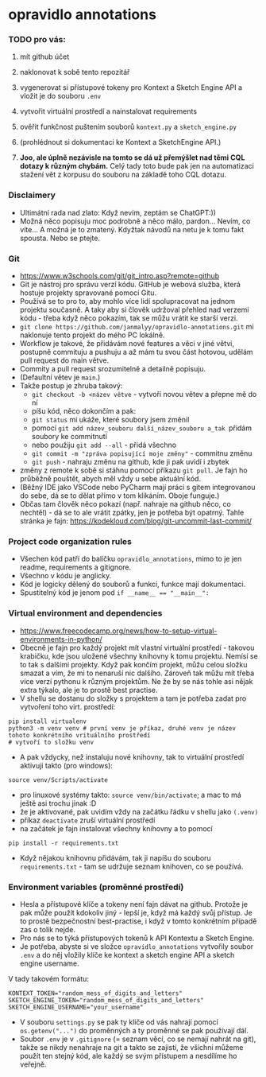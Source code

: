 # opravidlo annotations

### TODO pro vás:
1. mít github účet
2. naklonovat k sobě tento repozitář
3. vygenerovat si přístupové tokeny pro Kontext a Sketch Engine API a vložit je do souboru `.env` 
4. vytvořit virtuální prostředí a nainstalovat requirements
5. ověřit funkčnost puštením souborů `kontext.py` a `sketch_engine.py`
6. (prohlédnout si dokumentaci ke Kontext a SketchEngine API.)


1. **Joo, ale úplně nezávisle na tomto se dá už přemýšlet nad těmi CQL dotazy k různým chybám.** Celý tady toto bude pak jen na automatizaci stažení vět z korpusu do souboru na základě toho CQL dotazu. 

### Disclaimery
- Ultimátní rada nad zlato: Když nevím, zeptám se ChatGPT:))
- Možná něco popisuju moc podrobně a něco málo, pardon... Nevím, co víte... A možná je to zmatený. Kdyžtak návodů na netu je k tomu fakt spousta. Nebo se ptejte.

### Git
- https://www.w3schools.com/git/git_intro.asp?remote=github
- Git je nástroj pro správu verzí kódu. GitHub je webová služba, která hostuje projekty spravované pomocí Gitu.
- Používá se to pro to, aby mohlo více lidí spolupracovat na jednom projektu současně. A taky aby si člověk udržoval přehled nad verzemi kódu - třeba když něco pokazím, tak se můžu vrátit ke starší verzi.
- `git clone https://github.com/janmalyy/opravidlo-annotations.git` mi naklonuje tento projekt do mého PC lokálně.
- Workflow je takové, že přidávám nové features a věci v jiné větvi, postupně commituju a pushuju a až mám tu svou část hotovou, udělám pull request do main větve.
- Commity a pull request srozumitelně a detailně popisuju.
- (Defaultní větev je `main`.)
- Takže postup je zhruba takový:
  - `git checkout -b <název větve` - vytvoří novou větev a přepne mě do ní
  - píšu kód, něco dokončím a pak:
  - `git status` mi ukáže, které soubory jsem změnil
  - pomocí `git add název_souboru další_název_souboru a_tak `přidám soubory ke commitnutí
  - nebo použiju `git add --all` - přidá všechno
  - `git commit -m "zpráva popisující moje změny"` - commitnu změnu
  - `git push` - nahraju změnu na github, kde ji pak uvidí i zbytek
- změny z remote k sobě si stáhnu pomocí příkazu `git pull`. Je fajn ho průběžně pouštět, abych měl vždy u sebe aktuální kód. 
- (Běžný IDE jako VSCode nebo PyCharm mají práci s gitem integrovanou do sebe, dá se to dělat přímo v tom klikáním. Oboje funguje.)
- Občas tam člověk něco pokazí (např. nahraje na github něco, co nechtěl) - dá se to ale vrátit zpátky, jen je potřeba být opatrný. Tahle stránka je fajn: https://kodekloud.com/blog/git-uncommit-last-commit/


### Project code organization rules
- Všechen kód patří do balíčku `opravidlo_annotations`, mimo to je jen readme, requirements a gitignore.
- Všechno v kódu je anglicky.
- Kód je logicky dělený do souborů a funkcí, funkce mají dokumentaci.
- Spustitelný kód je jenom pod `if __name__ == "__main__":`


### Virtual environment and dependencies
- https://www.freecodecamp.org/news/how-to-setup-virtual-environments-in-python/
- Obecně je fajn pro každý projekt mít vlastní virtuální prostředí - takovou krabičku, kde jsou uložené všechny knihovny k tomu projektu. Nemísí se to tak s dalšími projekty. Když pak končím projekt, můžu celou složku smazat a vím, že mi to nenaruší nic dalšího. Zároveň tak můžu mít třeba více verzí pythonu k různým projektům. Ne že by se nás tohle asi nějak extra týkalo, ale je to prostě best practise.
- V shellu se dostanu do složky s projektem a tam je potřeba zadat pro vytvoření toho virt. prostředí:
```
pip install virtualenv
python3 -m venv venv # první venv je příkaz, druhé venv je název tohoto konkrétního vrituálního prostředí
# vytvoří to složku venv
```
- A pak vždycky, než instaluju nové knihovny, tak to virtuální prostředí aktivuji takto (pro windows):
```
source venv/Scripts/activate
```
- pro linuxové systémy takto: `source venv/bin/activate`; a mac to má ještě asi trochu jinak :D
- že je aktivované, pak uvidím vždy na začátku řádku v shellu jako `(.venv)`
- příkaz `deactivate` zruší virtuální prostředí
- na začátek je fajn instalovat všechny knihovny a to pomocí
```
pip install -r requirements.txt
```
- Když nějakou knihovnu přidávám, tak ji napíšu do souboru `requirements.txt` - tam se udržuje seznam knihoven, co se používá.

### Environment variables (proměnné prostředí)
- Hesla a přístupové klíče a tokeny není fajn dávat na github. Protože je pak může použít kdokoliv jiný - lepší je, když má každý svůj přístup. Je to prostě bezpečnostní best-practise, i když v tomto konkrétním případě zas o tolik nejde.
- Pro nás se to týká přístupových tokenů k API Kontextu a Sketch Engine.
- Je potřeba, abyste si ve složce `opravidlo_annotations` vytvořily soubor `.env` a do něj vložily klíče ke kontext a sketch engine API a sketch engine username.

V tady takovém formátu:
```
KONTEXT_TOKEN="random_mess_of_digits_and_letters"
SKETCH_ENGINE_TOKEN="random_mess_of_digits_and_letters"
SKETCH_ENGINE_USERNAME="your_username"
``` 

- V souboru `settings.py` se pak ty klíče od vás nahrají pomocí `os.getenv("...")` do proměnných a ty proměnné se pak používají dál.
- Soubor `.env` je v `.gitignore` (= seznam věcí, co se nemají nahrát na git), takže se nikdy nenahraje na git a takto se zajistí, že všichni můžeme použít ten stejný kód, ale každý se svým přístupem a nesdílíme ho veřejně.


